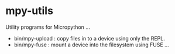 # mpy-utils
Utility programs for Micropython ...

* bin/mpy-upload : copy files in to a device using only the REPL.
* bin/mpy-fuse : mount a device into the filesystem using FUSE ...
